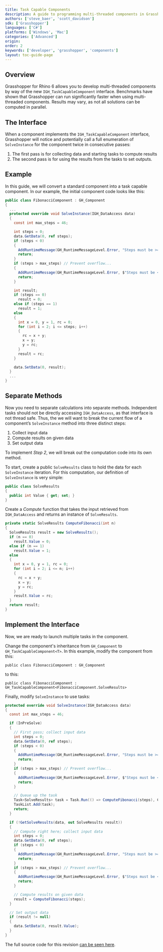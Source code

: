 ```yaml
---
title: Task Capable Components
description: A guide to programming multi-threaded components in Grasshopper
authors: ['steve_baer', 'scott_davidson']
sdk: ['Grasshopper']
languages: ['C#']
platforms: ['Windows', 'Mac']
categories: ['Advanced']
origin:
order: 2
keywords: ['developer', 'grasshopper', 'components']
layout: toc-guide-page
---
```


## Overview

Grasshopper for Rhino 6 allows you to develop multi-threaded components by way of the new `IGH_TaskCapableComponent` interface. Benchmarks have shown that Grasshopper can run significantly faster when using multi-threaded components.  Results may vary, as not all solutions can be computed in parallel.

## The Interface

When a component implements the `IGH_TaskCapableComponent` interface, Grasshopper will notice and potentially call a full enumeration of `SolveInstance` for the component twice in consecutive passes:

1. The first pass is for collecting data and starting tasks to compute results
1. The second pass is for using the results from the tasks to set outputs.

## Example

In this guide, we will convert a standard component into a task capable component.  In our example, the initial component code looks like this:

```cs
public class FibonacciComponent : GH_Component
{
  ...
  protected override void SolveInstance(IGH_DataAccess data)
  {
    const int max_steps = 46;

    int steps = 0;
    data.GetData(0, ref steps);
    if (steps < 0)
    {
      AddRuntimeMessage(GH_RuntimeMessageLevel.Error, "Steps must be >= 0.");
      return;
    }
    if (steps > max_steps) // Prevent overflow...
    {
      AddRuntimeMessage(GH_RuntimeMessageLevel.Error, $"Steps must be <= {max_steps}.");
      return;
    }

    int result;
    if (steps == 0)
      result = 0;
    else if (steps == 1)
      result = 1;
    else
    {
      int x = 0, y = 1, rc = 0;
      for (int i = 2; i <= steps; i++)
      {
        rc = x + y;
        x = y;
        y = rc;
      }
      result = rc;
    }

    data.SetData(0, result);
  }
  ...  
}
```

## Separate Methods

Now you need to separate calculations into separate methods.  Independent tasks should not be directly accessing `IGH_DataAccess`, as that interface is not thread safe. Thus, the we will want to break the current flow of a component’s `SolveInstance` method into three distinct steps:

1. Collect input data
1. Compute results on given data
1. Set output data

To implement *Step 2*, we will break out the computation code into its own method.

To start, create a public `SolveResults` class to hold the data for each `SolveInstance` iteration. For this computation, our definition of `SolveInstance` is very simple:

```cs
public class SolveResults
{
  public int Value { get; set; }
}
```

Create a *Compute* function that takes the input retrieved from `IGH_DataAccess` and returns an instance of `SolveResults`.

```cs
private static SolveResults ComputeFibonacci(int n)
{
  SolveResults result = new SolveResults();
  if (n == 0)
    result.Value = 0;
  else if (n == 1)
    result.Value = 1;
  else
  {
    int x = 0, y = 1, rc = 0;
    for (int i = 2; i <= n; i++)
    {
      rc = x + y;
      x = y;
      y = rc;
    }
    result.Value = rc;
  }
  return result;
}
```

## Implement the Interface

Now, we are ready to launch multiple tasks in the component.

Change the component's inheritance from `GH_Component` to `GH_TaskCapableComponent<T>`. In this example, modify the component from this:

`public class FibonacciComponent : GH_Component`

to this:

`public class FibonacciComponent : GH_TaskCapableComponent<FibonacciComponent.SolveResults>`

Finally, modify `SolveInstance` to use tasks:

```cs
protected override void SolveInstance(IGH_DataAccess data)
{
  const int max_steps = 46;

  if (InPreSolve)
  {
    // First pass; collect input data
    int steps = 0;
    data.GetData(0, ref steps);
    if (steps < 0)
    {
      AddRuntimeMessage(GH_RuntimeMessageLevel.Error, "Steps must be >= 0.");
      return;
    }
    if (steps > max_steps) // Prevent overflow...
    {
      AddRuntimeMessage(GH_RuntimeMessageLevel.Error, $"Steps must be <= {max_steps}.");
      return;
    }

    // Queue up the task
    Task<SolveResults> task = Task.Run(() => ComputeFibonacci(steps), CancelToken);
    TaskList.Add(task);
    return;
  }

  if (!GetSolveResults(data, out SolveResults result))
  {
    // Compute right here; collect input data
    int steps = 0;
    data.GetData(0, ref steps);
    if (steps < 0)
    {
      AddRuntimeMessage(GH_RuntimeMessageLevel.Error, "Steps must be >= 0.");
      return;
    }
    if (steps > max_steps) // Prevent overflow...
    {
      AddRuntimeMessage(GH_RuntimeMessageLevel.Error, $"Steps must be <= {max_steps}.");
      return;
    }

    // Compute results on given data
    result = ComputeFibonacci(steps);
  }

  // Set output data
  if (result != null)
  {
    data.SetData(0, result.Value);
  }
}
```

The full source code for this revision [can be seen here](https://github.com/mcneel/rhino-developer-samples/tree/6/grasshopper/cs/SampleGhTaskCapable).
